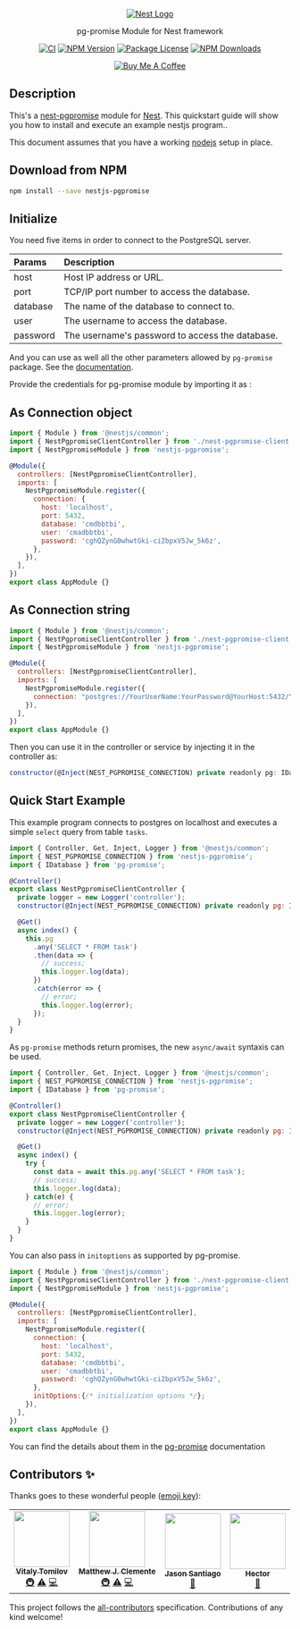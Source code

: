<p align="center">
  <a href="http://nestjs.com/" target="blank"><img src="http://kamilmysliwiec.com/public/nest-logo.png#1" alt="Nest Logo" />   </a>

</p>

<p align="center">pg-promise Module for Nest framework</p>

<p align="center">
 <a href="https://www.npmjs.com/package/nestjs-pgpromise"><img src="https://github.com/rubiin/nestjs-pgpromise/workflows/CI/badge.svg" alt="CI" /></a> 
<a href="https://img.shields.io/npm/v/nestjs-pgpromise"><img src="https://img.shields.io/npm/v/nestjs-pgpromise" alt="NPM Version" /></a>
<a href="https://img.shields.io/npm/l/nestjs-pgpromise"><img src="https://img.shields.io/npm/l/nestjs-pgpromise" alt="Package License" /></a>
<a href="https://www.npmjs.com/package/nestjs-pgpromise"><img src="https://img.shields.io/npm/dm/nestjs-pgpromise" alt="NPM Downloads" /></a>
  


</p>


<p align="center">
<a href="https://www.buymeacoffee.com/XbgWxt567" target="_blank"><img src="https://i.imgur.com/CahshSS.png" alt="Buy Me A Coffee" style="height: auto !important;width: auto !important;" ></a>

</p>

## Description

This's a [nest-pgpromise](https://github.com/rubiin/nest-pgpromise) module for [Nest](https://github.com/nestjs/nest).
This quickstart guide will show you how to install and execute an example nestjs program..

This document assumes that you have a working [nodejs](http://nodejs.org/) setup in place.

## Download from NPM

```sh
npm install --save nestjs-pgpromise
```

## Initialize

You need five items in order to connect to the PostgreSQL server.

| Params | Description |
| :------- | :------------ |
| host | Host IP address or URL. |
| port | TCP/IP port number to access the database. |
| database | The name of the database to connect to. |
| user | The username to access the database. |
| password | The username's password to access the database. |

And you can use as well all the other parameters allowed by `pg-promise` package. See the [documentation](https://vitaly-t.github.io/pg-promise/index.html).

Provide the credentials for pg-promise module by importing it as :

## As Connection object

```javascript
import { Module } from '@nestjs/common';
import { NestPgpromiseClientController } from './nest-pgpromise-client.controller';
import { NestPgpromiseModule } from 'nestjs-pgpromise';

@Module({
  controllers: [NestPgpromiseClientController],
  imports: [
    NestPgpromiseModule.register({
      connection: {
        host: 'localhost',
        port: 5432,
        database: 'cmdbbtbi',
        user: 'cmadbbtbi',
        password: 'cghQZynG0whwtGki-ci2bpxV5Jw_5k6z',
      },
    }),
  ],
})
export class AppModule {}
```

## As Connection string

```javascript
import { Module } from '@nestjs/common';
import { NestPgpromiseClientController } from './nest-pgpromise-client.controller';
import { NestPgpromiseModule } from 'nestjs-pgpromise';

@Module({
  controllers: [NestPgpromiseClientController],
  imports: [
    NestPgpromiseModule.register({
      connection: "postgres://YourUserName:YourPassword@YourHost:5432/YourDatabase"
    }),
  ],
})
export class AppModule {}
```

Then you can use it in the controller or service by injecting it in the controller as:

```javascript
constructor(@Inject(NEST_PGPROMISE_CONNECTION) private readonly pg: IDatabase<any>) {}
```

## Quick Start Example

This example program connects to postgres on localhost and executes a simple `select` query from table `tasks`.

```javascript
import { Controller, Get, Inject, Logger } from '@nestjs/common';
import { NEST_PGPROMISE_CONNECTION } from 'nestjs-pgpromise';
import { IDatabase } from 'pg-promise';

@Controller()
export class NestPgpromiseClientController {
  private logger = new Logger('controller');
  constructor(@Inject(NEST_PGPROMISE_CONNECTION) private readonly pg: IDatabase<any>) {}

  @Get()
  async index() {
    this.pg
      .any('SELECT * FROM task')
      .then(data => {
        // success;
        this.logger.log(data);
      })
      .catch(error => {
        // error;
        this.logger.log(error);
      });
  }
}
```

As `pg-promise` methods return promises, the new `async/await` syntaxis can be used.

```javascript
import { Controller, Get, Inject, Logger } from '@nestjs/common';
import { NEST_PGPROMISE_CONNECTION } from 'nestjs-pgpromise';
import { IDatabase } from 'pg-promise';

@Controller()
export class NestPgpromiseClientController {
  private logger = new Logger('controller');
  constructor(@Inject(NEST_PGPROMISE_CONNECTION) private readonly pg: IDatabase<any>) {}

  @Get()
  async index() {
    try {
      const data = await this.pg.any('SELECT * FROM task');
      // success;
      this.logger.log(data);
    } catch(e) {
      // error;
      this.logger.log(error);
    }
  }
}
```

You can also pass in `initoptions` as supported by pg-promise. 

```javascript
import { Module } from '@nestjs/common';
import { NestPgpromiseClientController } from './nest-pgpromise-client.controller';
import { NestPgpromiseModule } from 'nestjs-pgpromise';

@Module({
  controllers: [NestPgpromiseClientController],
  imports: [
    NestPgpromiseModule.register({
      connection: {
        host: 'localhost',
        port: 5432,
        database: 'cmdbbtbi',
        user: 'cmadbbtbi',
        password: 'cghQZynG0whwtGki-ci2bpxV5Jw_5k6z',
      },
      initOptions:{/* initialization options */};
    }),
  ],
})
export class AppModule {}
```

You can find the details about them in the [pg-promise](https://vitaly-t.github.io/pg-promise/index.html) documentation

## Contributors ✨

Thanks goes to these wonderful people ([emoji key](https://allcontributors.org/docs/en/emoji-key)):

<!-- ALL-CONTRIBUTORS-LIST:START - Do not remove or modify this section -->
<!-- prettier-ignore-start -->
<!-- markdownlint-disable -->
<table>
  <tr>
    <td align="center"><a href="http://vitalytomilov.com"><img src="https://avatars1.githubusercontent.com/u/5108906?v=4" width="100px;" alt=""/><br /><sub><b>Vitaly Tomilov</b></sub></a><br /><a href="#infra-vitaly-t" title="Infrastructure (Hosting, Build-Tools, etc)">🚇</a> <a href="https://github.com/rubiin/nestjs-pgpromise/commits?author=vitaly-t" title="Tests">⚠️</a> <a href="https://github.com/rubiin/nestjs-pgpromise/commits?author=vitaly-t" title="Code">💻</a></td>
    <td align="center"><a href="https://blog.mattclemente.com"><img src="https://avatars0.githubusercontent.com/u/5348419?v=4" width="100px;" alt=""/><br /><sub><b>Matthew J. Clemente</b></sub></a><br /><a href="#infra-mjclemente" title="Infrastructure (Hosting, Build-Tools, etc)">🚇</a> <a href="https://github.com/rubiin/nestjs-pgpromise/commits?author=mjclemente" title="Tests">⚠️</a> <a href="https://github.com/rubiin/nestjs-pgpromise/commits?author=mjclemente" title="Code">💻</a></td>
    <td align="center"><a href="https://github.com/nythrox"><img src="https://avatars2.githubusercontent.com/u/41273690?v=4" width="100px;" alt=""/><br /><sub><b>Jason Santiago</b></sub></a><br /><a href="https://github.com/rubiin/nestjs-pgpromise/commits?author=nythrox" title="Documentation">📖</a></td>
    <td align="center"><a href="https://github.com/Hekkfern"><img src="https://avatars3.githubusercontent.com/u/55917369?v=4" width="100px;" alt=""/><br /><sub><b>Hector</b></sub></a><br /><a href="https://github.com/rubiin/nestjs-pgpromise/commits?author=Hekkfern" title="Documentation">📖</a></td>
  </tr>
</table>

<!-- markdownlint-enable -->
<!-- prettier-ignore-end -->
<!-- ALL-CONTRIBUTORS-LIST:END -->

This project follows the [all-contributors](https://github.com/all-contributors/all-contributors) specification. Contributions of any kind welcome!
